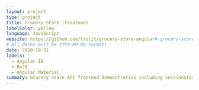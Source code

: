 ```yaml
---
layout: project
type: project
title: Grocery Store (frontend)
labelColor: yellow
language: JavaScript
website: https://github.com/trolit/grocery-store-angular#-grocery-store-angular
# All dates must be YYYY-MM-DD format!
date: 2020-10-31
labels:
  - Angular 10
  - RxJS
  - Angular Material
summary: Grocery Store API frontend demonstration including sessionStorage, shopping cart, sorting and filtering.
---
```

